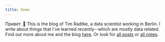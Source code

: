 ```yaml
---
title: Home
---
```


Привет. :wave: This is the blog of Tim Radtke, a data scientist working in Berlin. I write about things that I've learned recently--which are mostly data related. Find out more about me and the blog [here](/about/). Or look for [all posts](/post/) or [all notes](/note/).
